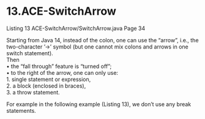 # 13.ACE-SwitchArrow  
Listing 13 ACE-SwitchArrow/SwitchArrow.java Page 34  
  
Starting from Java 14, instead of the colon, one can use the “arrow”, i.e., the two-character ’->’ symbol (but one cannot mix colons and arrows in one switch statement).  
Then  
  • the “fall through” feature is “turned off”;  
  • to the right of the arrow, one can only use:  
    1. single statement or expression,  
    2. a block (enclosed in braces),  
    3. a throw statement.  
  
For example in the following example (Listing 13), we don’t use any break statements.
